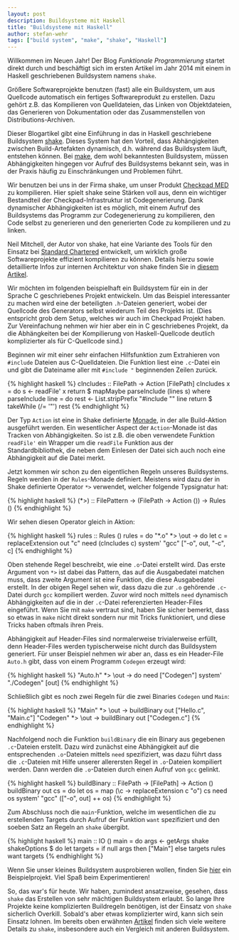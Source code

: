 ```yaml
---
layout: post
description: Buildsysteme mit Haskell
title: "Buildsysteme mit Haskell"
author: stefan-wehr
tags: ["build system", "make", "shake", "Haskell"]
---
```


Willkommen im Neuen Jahr! Der Blog *Funktionale Programmierung* startet direkt
durch und beschäftigt sich im ersten Artikel im Jahr 2014 mit einem
in Haskell geschriebenen Buildsystem namens `shake`.

Größere Softwareprojekte benutzen (fast) alle ein Buildsystem, um aus Quellcode
automatisch ein fertiges Softwareprodukt zu erstellen. Dazu gehört z.B.
das Kompilieren von Quelldateien, das Linken von Objektdateien, das Generieren
von Dokumentation oder das Zusammenstellen von Distributions-Archiven.

Dieser Blogartikel gibt eine Einführung in das in Haskell geschriebene Buildsystem
[shake](http://community.haskell.org/~ndm/shake/). Dieses System hat den Vorteil, 
dass Abhängigkeiten
zwischen Build-Artefakten dynamisch, d.h. während das Buildsystem läuft, entstehen können.
Bei [make](http://www.gnu.org/software/make/), dem wohl bekanntesten Buildsystem, müssen Abhängigkeiten hingegen
vor Aufruf des Buildsystems bekannt sein, was in der Praxis häufig zu Einschränkungen
und Problemen führt.

Wir benutzen bei uns in der Firma shake, um unser Produkt 
[Checkpad MED](/2013/07/17/medizin-funktional.html) zu kompilieren. Hier spielt
shake seine Stärken voll aus, denn ein wichtiger Bestandteil der Checkpad-Infrastruktur
ist Codegenerierung. Dank dynamischer Abhängigkeiten ist es möglich, mit einem Aufruf des
Buildsystems das Programm zur Codegenerierung zu kompilieren, den Code selbst zu generieren
und den generierten Code zu kompilieren und zu linken. 

Neil Mitchell, der Autor von shake, hat eine Variante des Tools für den Einsatz
bei [Standard Chartered](https://www.sc.com/) entwickelt, um wirklich große Softwareprojekte effizient
kompilieren zu können. Details hierzu sowie detaillierte Infos zur internen
Architektur von shake finden Sie in [diesem Artikel](http://community.haskell.org/~ndm/downloads/paper-shake_before_building-10_sep_2012.pdf).

<!-- more start -->

Wir möchten im folgenden beispielhaft ein Buildsystem für ein in der Sprache C geschriebenes
Projekt entwickeln. Um das Beispiel interessanter zu machen wird eine der beteiligten `.h`-Dateien
generiert, wobei der Quellcode des Generators selbst wiederum Teil des Projekts
ist. (Dies entspricht grob dem Setup, welches wir auch im Checkpad Projekt haben.
Zur Vereinfachung nehmen wir hier aber ein in C geschriebenes Projekt, da
die Abhängkeiten bei der Kompilierung von Haskell-Quellcode deutlich komplizierter
als für C-Quellcode sind.)

Beginnen wir mit einer sehr einfachen Hilfsfunktion zum Extrahieren von `#include` Dateien
aus C-Quelldateien. Die Funktion liest eine `.c`-Datei ein und gibt die Dateiname
aller mit `#include "` beginnenden Zeilen zurück.

{% highlight haskell %}
cIncludes :: FilePath -> Action [FilePath]
cIncludes x =
    do s <- readFile' x
       return $ mapMaybe parseInclude (lines s)
    where
      parseInclude line =
          do rest <- List.stripPrefix "#include \"" line
             return $ takeWhile (/= '"') rest
{% endhighlight %}

Der Typ `Action` ist eine in Shake definierte [Monade](/2013/04/18/haskell-monaden.html),
in der alle Build-Aktion ausgeführt werden. Ein wesentlicher Aspect der `Action`-Monade
ist das Tracken von Abhängigkeiten. So ist z.B. die oben verwendete Funktion `readFile'`
ein Wrapper um die `readFile` Funktion aus der Standardbibliothek, die neben
dem Einlesen der Datei sich auch noch eine Abhängigkeit auf die Datei merkt.

Jetzt kommen wir schon zu den eigentlichen Regeln unseres Buildsystems. Regeln
werden in der `Rules`-Monade definiert. Meistens wird dazu der in Shake definierte Operator
`*>` verwendet, welcher folgende Typsignatur hat:

{% highlight haskell %}
(*>) :: FilePattern -> (FilePath -> Action ()) -> Rules ()
{% endhighlight %}

Wir sehen diesen Operator gleich in Aktion:

{% highlight haskell %}
rules :: Rules ()
rules =
    do "*.o" *> \out ->
           do let c = replaceExtension out "c"
              need (cIncludes c)
              system' "gcc" ["-o", out, "-c", c]
{% endhighlight %}

Oben stehende Regel beschreibt, wie eine `.o`-Datei erstellt wird. Das erste Argument von `*>`
ist dabei das Pattern, das auf die Ausgabedatei matchen muss, dass zweite Argument ist eine
Funktion, die diese Ausgabedatei erstellt. In der obigen Regel sehen wir, dass dazu die zur `.o`
gehörende `.c`-Datei durch `gcc` kompiliert werden. Zuvor wird noch mittels
`need` dynamisch Abhängigkeiten auf die in der `.c`-Datei referenzierten Header-Files 
eingeführt. Wenn Sie mit `make` vertraut sind, haben Sie sicher bemerkt, dass so etwas in
`make` nicht direkt sondern nur mit Tricks funktioniert, und diese Tricks haben oftmals 
ihren Preis.

Abhängigkeit auf Header-Files sind normalerweise trivialerweise erfüllt, denn Header-Files
werden typischerweise nicht durch das Buildsystem generiert. Für unser Beispiel nehmen wir aber
an, dass es ein Header-File `Auto.h` gibt, dass von einem Programm `Codegen` erzeugt wird:

{% highlight haskell %}
       "Auto.h" *> \out ->
           do need ["Codegen"]
              system' "./Codegen" [out]
{% endhighlight %}

Schließlich gibt es noch zwei Regeln für die zwei Binaries `Codegen` und `Main`:

{% highlight haskell %}
       "Main" *> \out -> buildBinary out ["Hello.c", "Main.c"]
       "Codegen" *> \out -> buildBinary out ["Codegen.c"]
{% endhighlight %}

Nachfolgend noch die Funktion `buildBinary` die ein Binary aus gegebenen `.c`-Dateien erstellt.
Dazu wird zunächst eine Abhängigkeit auf die entsprechenden `.o`-Dateien mittels `need` spezifiziert,
was dazu führt dass die `.c`-Dateien mit Hilfe unserer allerersten Regel in `.o`-Dateien kompiliert werden.
Dann werden die `.o`-Dateien durch einen Aufruf von `gcc` gelinkt.

{% highlight haskell %}
buildBinary :: FilePath -> [FilePath] -> Action ()
buildBinary out cs =
    do let os = map (\c -> replaceExtension c "o") cs
       need os
       system' "gcc" (["-o", out] ++ os)
{% endhighlight %}

Zum Abschluss noch die `main`-Funktion, welche im wesentlichen die zu erstellenden Targets
durch Aufruf der Funktion `want` spezifiziert und den soeben Satz an Regeln an `shake` übergibt.

{% highlight haskell %}
main :: IO ()
main =
    do args <- getArgs
       shake shakeOptions $
          do let targets = if null args then ["Main"] else targets
             rules
             want targets
{% endhighlight %}

Wenn Sie unser kleines Buildsystem ausprobieren wollen, finden Sie [hier](/files/build-system-haskell.zip)
ein Beispielprojekt. Viel Spaß beim Experimentieren!

So, das war's für heute. Wir haben, zumindest ansatzweise, gesehen,
dass `shake` das Erstellen von sehr mächtigen
Buildsystem erlaubt. So lange Ihre Projekte keine komplizierten Buildregeln
benötigen, ist der Einsatz von `shake` sicherlich Overkill. Sobald's aber
etwas komplizierter wird, kann sich sein Einsatz lohnen. Im bereits
oben erwähnten [Artikel](http://community.haskell.org/~ndm/downloads/paper-shake_before_building-10_sep_2012.pdf) 
finden sich viele weitere Details zu `shake`, insbesondere auch ein
Vergleich mit anderen Buildsystem.

